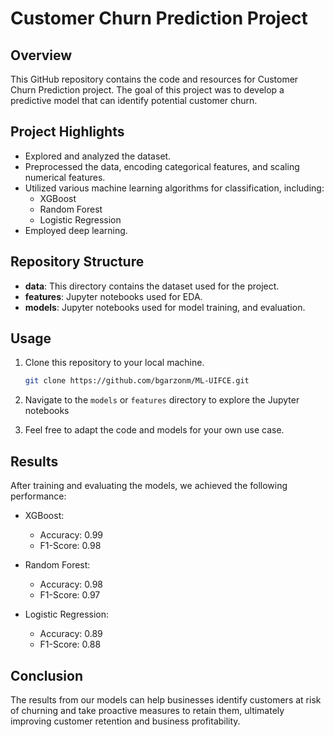 # Customer Churn Prediction Project

## Overview

This GitHub repository contains the code and resources for Customer Churn Prediction project. The goal of this project was to develop a predictive model that can identify potential customer churn.

## Project Highlights

- Explored and analyzed the dataset.
- Preprocessed the data, encoding categorical features, and scaling numerical features.
- Utilized various machine learning algorithms for classification, including:
  - XGBoost
  - Random Forest
  - Logistic Regression
- Employed deep learning.

## Repository Structure

- **data**: This directory contains the dataset used for the project.
- **features**: Jupyter notebooks used for EDA.
- **models**: Jupyter notebooks used for model training, and evaluation.

## Usage

1. Clone this repository to your local machine.

   ```bash
   git clone https://github.com/bgarzonm/ML-UIFCE.git

3. Navigate to the `models` or `features` directory to explore the Jupyter notebooks
4. Feel free to adapt the code and models for your own use case.

## Results

After training and evaluating the models, we achieved the following performance:

- XGBoost:
  - Accuracy: 0.99
  - F1-Score: 0.98

- Random Forest:
  - Accuracy: 0.98
  - F1-Score: 0.97

- Logistic Regression:
  - Accuracy: 0.89
  - F1-Score: 0.88


## Conclusion

The results from our models can help businesses identify customers at risk of churning and take proactive measures to retain them, ultimately improving customer retention and business profitability.

